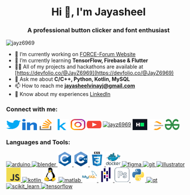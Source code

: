 <h1 align="center">Hi 👋, I'm Jayasheel</h1>
<h3 align="center">A professional button clicker and font enthusiast</h3>

<p align="left"> <img src="https://komarev.com/ghpvc/?username=jayz6969&label=Profile%20views&color=0e75b6&style=flat" alt="jayz6969" /> </p>

- 🔭 I’m currently working on [FORCE-Forum Website](https://github.com/EventsAtForce/eventsatforce.github.io)
- 🌱 I’m currently learning **TensorFlow, Firebase & Flutter**
- 👨‍💻 All of my projects and hackathons are available at [https://devfolio.co/@JayZ6969](https://devfolio.co/@JayZ6969)
- 💬 Ask me about **C/C++, Python, Kotlin, MySQL**
- 📫 How to reach me **jayasheelvinayj@gmail.com**
- 📄 Know about my experiences [LinkedIn](https://www.linkedin.com/in/jayasheelvinayj/)

<h3 align="left">Connect with me:</h3>
<p align="left">
<a href="https://twitter.com/jayasheelvinay" target="blank"><img align="center" src="src/images/icons/Social/twitter.svg" alt="jayasheelvinay" height="30" width="40" /></a>
<a href="https://linkedin.com/in/jayasheelvinayj" target="blank"><img align="center" src="src/images/icons/Social/linked-in-alt.svg" alt="jayasheelvinayj" height="30" width="40" /></a>
<a href="https://stackoverflow.com/users/22414544" target="blank"><img align="center" src="src/images/icons/Social/stack-overflow.svg" alt="22414544" height="30" width="40" /></a>
<a href="https://kaggle.com/jayasheelvinayj" target="blank"><img align="center" src="src/images/icons/Social/kaggle.svg" alt="jayasheelvinayj" height="30" width="40" /></a>
<a href="https://instagram.com/jayasheel.vinay" target="blank"><img align="center" src="src/images/icons/Social/instagram.svg" alt="jayasheel.vinay" height="30" width="40" /></a>
<a href="https://www.youtube.com/c/jayasheel vinay j" target="blank"><img align="center" src="src/images/icons/Social/youtube.svg" alt="jayasheel vinay j" height="30" width="40" /></a>
<a href="https://www.codechef.com/users/jayz6969" target="blank"><img align="center" src="https://cdn.jsdelivr.net/npm/simple-icons@3.1.0/icons/codechef.svg" alt="jayz6969" height="30" width="40" /></a>
<a href="https://www.hackerrank.com/jayasheelvinayj" target="blank"><img align="center" src="src/images/icons/Social/hackerrank.svg" alt="jayasheelvinayj" height="30" width="40" /></a>
<a href="https://www.leetcode.com/jayz6969" target="blank"><img align="center" src="src/images/icons/Social/leet-code.svg" alt="jayz6969" height="30" width="40" /></a>
<a href="https://auth.geeksforgeeks.org/user/jayz6969profile" target="blank"><img align="center" src="src/images/icons/Social/geeks-for-geeks.svg" alt="jayz6969profile" height="30" width="40" /></a>
</p>

<h3 align="left">Languages and Tools:</h3>
<p align="left"> <a href="https://www.arduino.cc/" target="_blank" rel="noreferrer"> <img src="https://cdn.worldvectorlogo.com/logos/arduino-1.svg" alt="arduino" width="40" height="40"/> </a> <a href="https://www.blender.org/" target="_blank" rel="noreferrer"> <img src="https://download.blender.org/branding/community/blender_community_badge_white.svg" alt="blender" width="40" height="40"/> </a> <a href="https://www.cprogramming.com/" target="_blank" rel="noreferrer"> <img src="https://raw.githubusercontent.com/devicons/devicon/master/icons/c/c-original.svg" alt="c" width="40" height="40"/> </a> <a href="https://www.w3schools.com/cpp/" target="_blank" rel="noreferrer"> <img src="https://raw.githubusercontent.com/devicons/devicon/master/icons/cplusplus/cplusplus-original.svg" alt="cplusplus" width="40" height="40"/> </a> <a href="https://www.w3schools.com/css/" target="_blank" rel="noreferrer"> <img src="https://raw.githubusercontent.com/devicons/devicon/master/icons/css3/css3-original-wordmark.svg" alt="css3" width="40" height="40"/> </a> <a href="https://www.docker.com/" target="_blank" rel="noreferrer"> <img src="https://raw.githubusercontent.com/devicons/devicon/master/icons/docker/docker-original-wordmark.svg" alt="docker" width="40" height="40"/> </a> <a href="https://www.figma.com/" target="_blank" rel="noreferrer"> <img src="https://www.vectorlogo.zone/logos/figma/figma-icon.svg" alt="figma" width="40" height="40"/> </a> <a href="https://git-scm.com/" target="_blank" rel="noreferrer"> <img src="https://www.vectorlogo.zone/logos/git-scm/git-scm-icon.svg" alt="git" width="40" height="40"/> </a> <a href="https://www.adobe.com/in/products/illustrator.html" target="_blank" rel="noreferrer"> <img src="https://www.vectorlogo.zone/logos/adobe_illustrator/adobe_illustrator-icon.svg" alt="illustrator" width="40" height="40"/> </a> <a href="https://developer.mozilla.org/en-US/docs/Web/JavaScript" target="_blank" rel="noreferrer"> <img src="https://raw.githubusercontent.com/devicons/devicon/master/icons/javascript/javascript-original.svg" alt="javascript" width="40" height="40"/> </a> <a href="https://kotlinlang.org" target="_blank" rel="noreferrer"> <img src="https://www.vectorlogo.zone/logos/kotlinlang/kotlinlang-icon.svg" alt="kotlin" width="40" height="40"/> </a> <a href="https://www.linux.org/" target="_blank" rel="noreferrer"> <img src="https://raw.githubusercontent.com/devicons/devicon/master/icons/linux/linux-original.svg" alt="linux" width="40" height="40"/> </a> <a href="https://www.mathworks.com/" target="_blank" rel="noreferrer"> <img src="https://upload.wikimedia.org/wikipedia/commons/2/21/Matlab_Logo.png" alt="matlab" width="40" height="40"/> </a> <a href="https://www.mysql.com/" target="_blank" rel="noreferrer"> <img src="https://raw.githubusercontent.com/devicons/devicon/master/icons/mysql/mysql-original-wordmark.svg" alt="mysql" width="40" height="40"/> </a> <a href="https://pandas.pydata.org/" target="_blank" rel="noreferrer"> <img src="https://raw.githubusercontent.com/devicons/devicon/2ae2a900d2f041da66e950e4d48052658d850630/icons/pandas/pandas-original.svg" alt="pandas" width="40" height="40"/> </a> <a href="https://www.photoshop.com/en" target="_blank" rel="noreferrer"> <img src="https://raw.githubusercontent.com/devicons/devicon/master/icons/photoshop/photoshop-line.svg" alt="photoshop" width="40" height="40"/> </a> <a href="https://www.python.org" target="_blank" rel="noreferrer"> <img src="https://raw.githubusercontent.com/devicons/devicon/master/icons/python/python-original.svg" alt="python" width="40" height="40"/> </a> <a href="https://www.qt.io/" target="_blank" rel="noreferrer"> <img src="https://upload.wikimedia.org/wikipedia/commons/0/0b/Qt_logo_2016.svg" alt="qt" width="40" height="40"/> </a> <a href="https://scikit-learn.org/" target="_blank" rel="noreferrer"> <img src="https://upload.wikimedia.org/wikipedia/commons/0/05/Scikit_learn_logo_small.svg" alt="scikit_learn" width="40" height="40"/> </a> <a href="https://www.tensorflow.org" target="_blank" rel="noreferrer"> <img src="https://www.vectorlogo.zone/logos/tensorflow/tensorflow-icon.svg" alt="tensorflow" width="40" height="40"/> </a> </p>
